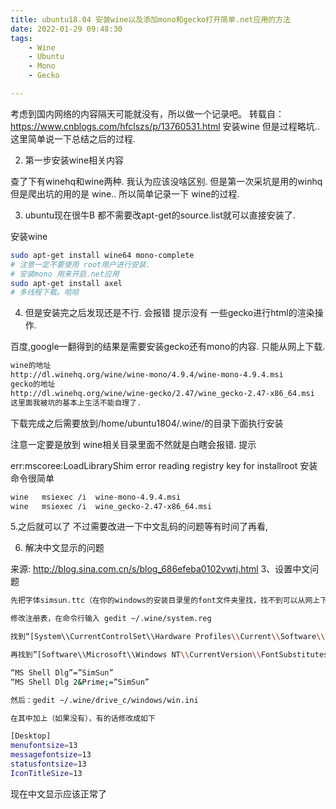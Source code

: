```yaml
---
title: ubuntu18.04 安装wine以及添加mono和gecko打开简单.net应用的方法
date: 2022-01-29 09:48:30
tags:
    - Wine
    - Ubuntu
    - Mono
    - Gecko

---
```

考虑到国内网络的内容隔天可能就没有，所以做一个记录吧。
转载自： https://www.cnblogs.com/hfclszs/p/13760531.html
安装wine 但是过程略坑..这里简单说一下总结之后的过程.

2. 第一步安装wine相关内容

查了下有winehq和wine两种. 我认为应该没啥区别. 但是第一次采坑是用的winhq但是爬出坑的用的是 wine.. 所以简单记录一下 wine的过程.

3. ubuntu现在很牛B 都不需要改apt-get的source.list就可以直接安装了.

安装wine
```bash
sudo apt-get install wine64 mono-complete 
# 注意一定不要使用 root用户进行安装.
# 安装mono 用来开启.net应用
sudo apt-get install axel
# 多线程下载。哈哈
```

4. 但是安装完之后发现还是不行. 会报错 提示没有 一些gecko进行html的渲染操作.

百度,google一翻得到的结果是需要安装gecko还有mono的内容. 只能从网上下载.
```bash
wine的地址
http://dl.winehq.org/wine/wine-mono/4.9.4/wine-mono-4.9.4.msi
gecko的地址
http://dl.winehq.org/wine/wine-gecko/2.47/wine_gecko-2.47-x86_64.msi
这里面我被坑的基本上生活不能自理了.
````

下载完成之后需要放到/home/ubuntu1804/.wine/的目录下面执行安装

注意一定要是放到 wine相关目录里面不然就是白瞎会报错. 提示

err:mscoree:LoadLibraryShim error reading registry key for installroot
安装命令很简单
```bash
wine   msiexec /i  wine-mono-4.9.4.msi
wine   msiexec /i  wine_gecko-2.47-x86_64.msi
```
5.之后就可以了 不过需要改进一下中文乱码的问题等有时间了再看, 



6. 解决中文显示的问题

来源:
http://blog.sina.com.cn/s/blog_686efeba0102vwtj.html
3、设置中文问题
```bash
先把字体simsun.ttc（在你的windows的安装目录里的font文件夹里找，找不到可以从网上下到） 复制到 /home/你的用户名/.wine/drive_c/windows/fonts 文件夹中，要显示隐藏文件夹按Ctrl+H

修改注册表，在命令行输入 gedit ~/.wine/system.reg

找到“[System\\CurrentControlSet\\Hardware Profiles\\Current\\Software\\Fonts]”，将其中的““LogPixels”=dword:00000060”改成 ““LogPixels”=dword:00000070“。

再找到”[Software\\Microsoft\\Windows NT\\CurrentVersion\\FontSubstitutes] xxxx“项，将其中的”MS Shell Dlg“相关的两项修改成如下内容（即更换字体为宋体）：

“MS Shell Dlg”=”SimSun”
“MS Shell Dlg 2&Prime;=”SimSun”

然后：gedit ~/.wine/drive_c/windows/win.ini

在其中加上（如果没有），有的话修改成如下

[Desktop]
menufontsize=13
messagefontsize=13
statusfontsize=13
IconTitleSize=13
```
现在中文显示应该正常了